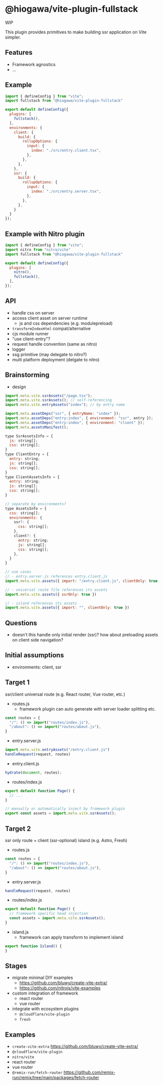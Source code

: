 # @hiogawa/vite-plugin-fullstack

WIP

This plugin provides primitives to make building ssr application on Vite simpler.

## Features

- Framework agnostics
- ...

## Example

```js
import { defineConfig } from "vite";
import fullstack from "@hiogawa/vite-plugin-fullstack"

export default defineConfig({
  plugins: [
    fullstack(),
  ],
  environments: {
    client: {
      build: {
        rollupOptions: {
          input: {
            index: "./src/entry.client.tsx",
          },
        },
      },
    },
    ssr: {
      build: {
        rollupOptions: {
          input: {
            index: "./src/entry.server.tsx",
          },
        },
      },
    }
  }
});
```

## Example with Nitro plugin

```js
import { defineConfig } from "vite";
import nitro from "nitro/vite"
import fullstack from "@hiogawa/vite-plugin-fullstack"

export default defineConfig({
  plugins: [
    nitro(),
    fullstack(),
  ],
});
```

## API

- handle css on server
- access client asset on server runtime
  - js and css dependencies (e.g. modulepreload)
- `transformIndexHtml` compat/alternative
- cjs module runner
- "use client-entry"?
- request handle convention (same as nitro)
- logger
- ssg primitive (may delegate to nitro?)
- multi platform deployment (delgate to nitro)

## Brainstorming

- design

```js
import.meta.vite.ssrAssets("/page.tsx");
import.meta.vite.ssrAssets(); // self-referencing
import.meta.vite.entryAssets("index"); // by entry name

import.meta.assetDeps("ssr", { entryName: "index" });
import.meta.assetDeps("entry:index", { environment: "ssr", entry });
import.meta.assetDeps("entry:index", { environment: "client" });
import.meta.assetsManifest();

type SsrAssetsInfo = {
  js: string[];
  css: string[];
}
type ClientEntry = {
  entry: string;
  js: string[];
  css: string[];
}
type ClientAssetsInfo = {
  entry: string;
  js: string[];
  css: string[];
}

// separate by environments?
type AssetsInfo = {
  css: string[];
  environments: {
    ssr?: {
      css: string[];
    },
    client?: {
      entry: string;
      js: string[];
      css: string[];
    },
  }
}

// use cases
// - entry.server.js references entry.client.js
import.meta.vite.assets({ import: "/entry.client.js", clientOnly: true })

// - universal route file references its assets
import.meta.vite.assets({ ssrOnly: true })

// - island references its assets
import.meta.vite.assets({ import: "", clientOnly: true })
```

## Questions

- doesn't this handle only initial render (ssr)?
  how about preloading assets on client side navigation?


## Initial assumptions

- environments: client, ssr

## Target 1

ssr/client universal route (e.g. React router, Vue router, etc.)

- routes.js
  - framework plugin can auto generate with server loader splitting etc.

```js
const routes = {
  "/": () => import("routes/index.js"),
  "/about": () => import("routes/about.js"),
}
```

- entry.server.js 

```js
import.meta.vite.entryAssets("/entry.client.js")
handleRequest(request, routes)
```

- entry.client.js

```js
hydrate(document, routes);
```

- routes/index.js

```js
export default function Page() {
  // ...
}

// manually or automatically inject by framework plugin
export const assets = import.meta.vite.ssrAssets();
```

## Target 2

ssr only route + client (ssr-optional) island (e.g. Astro, Fresh)

- routes.js

```js
const routes = {
  "/": () => import("routes/index.js"),
  "/about": () => import("routes/about.js"),
}
```

- entry.server.js

```js
handleRequest(request, routes)
```

- routes/index.js

```js
export default function Page() {
  // framework specific head injection
  const assets = import.meta.vite.ssrAssets();
}
```

- island.js
  - framework can apply transform to implement island

```js
export function Island() {
}
```

## Stages

- migrate minimal DIY examples
  - https://github.com/bluwy/create-vite-extra/
  - https://github.com/nitrojs/vite-examples
- custom integration of framework
  - react router
  - vue router
- integrate with ecosystem plugins
  - `@cloudflare/vite-plugin`
  - `fresh`

## Examples

- `create-vite-extra` https://github.com/bluwy/create-vite-extra/
- `@cloudflare/vite-plugin`
- `nitro/vite`
- react router
- vue router
- `@remix-run/fetch-router` https://github.com/remix-run/remix/tree/main/packages/fetch-router
